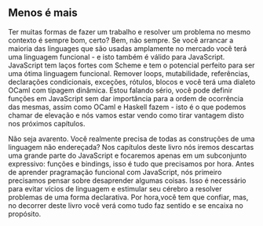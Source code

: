 <h2>Menos é mais</h2>

<p>Ter muitas formas de fazer um trabalho e resolver um problema no mesmo contexto é sempre bom, certo? Bem, não sempre. Se você arrancar a maioria das linguages que são usadas amplamente no mercado você terá uma linguagem funcional - e isto também é válido para JavaScript. JavaScript tem laços fortes com Scheme e tem o potencial perfeito para ser uma ótima linguagem funcional. Remover loops, mutabilidade, referências, declarações condicionais, exceções, rótulos, blocos e você terá uma dialeto OCaml com tipagem dinâmica. Estou falando sério, você pode definir funções em JavaScript sem dar importância para a ordem de ocorrência das mesmas, assim como OCaml e Haskell fazem - isto é o que podemos chamar de  elevação e nós vamos estar vendo como tirar vantagem disto nos próximos capítulos.</p>
<p>Não seja avarento. Você realmente precisa de todas as construções de uma linguagem não endereçada? Nos capítulos deste livro nós iremos descartas uma grande parte do JavaScript e focaremos apenas em um subconjunto expressivo: funções e bindings, isso é tudo que precisamos por hora. Antes de aprender pragramação funcional com JavaScript, nós primeiro precisamos pensar sobre desaprender algumas coisas. Isso é necessário para evitar vícios de linguagem e estimular seu cérebro a resolver problemas de uma forma declarativa. Por hora,você tem que confiar, mas, no decorrer deste livro você verá como tudo faz sentido e se encaixa no propósito.</p>

